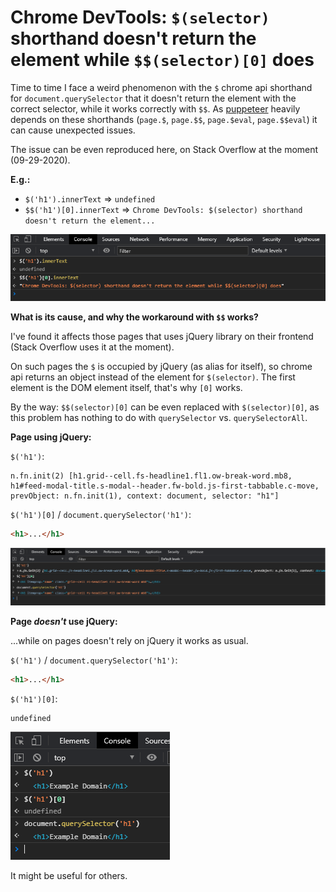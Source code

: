 # Chrome DevTools: `$(selector)` shorthand doesn't return the element while `$$(selector)[0]` does

Time to time I face a weird phenomenon with the `$` chrome api shorthand for `document.querySelector` that it doesn't return the element with the correct selector, while it works correctly with `$$`. As [puppeteer][1] heavily depends on these shorthands (`page.$`, `page.$$`, `page.$eval`, `page.$$eval`) it can cause unexpected issues.

The issue can be even reproduced here, on Stack Overflow at the moment (09-29-2020).

**E.g.:**

- `$('h1').innerText` => `undefined`
- `$$('h1')[0].innerText` => `Chrome DevTools: $(selector) shorthand doesn't return the element...`

![](/img/blog/devtools-dollar-shorthand-jquery-01.png)

**What is its cause, and why the workaround with `$$` works?**

[1]: https://github.com/puppeteer/puppeteer
[2]: https://i.stack.imgur.com/CWpUc.png

I've found it affects those pages that uses jQuery library on their frontend (Stack Overflow uses it at the moment).

On such pages the `$` is occupied by jQuery (as alias for itself), so chrome api returns an object instead of the element for `$(selector)`. The first element is the DOM element itself, that's why `[0]` works.

By the way: `$$(selector)[0]` can be even replaced with `$(selector)[0]`, as this problem has nothing to do with `querySelector` vs. `querySelectorAll`.

**Page using jQuery:**

`$('h1')`:

```markup
n.fn.init(2) [h1.grid--cell.fs-headline1.fl1.ow-break-word.mb8, h1#feed-modal-title.s-modal--header.fw-bold.js-first-tabbable.c-move, prevObject: n.fn.init(1), context: document, selector: "h1"]
```

`$('h1')[0]` / `document.querySelector('h1')`:

```html
<h1>...</h1>
```

![](/img/blog/devtools-dollar-shorthand-jquery-02.png)

**Page _doesn't_ use jQuery:**

...while on pages doesn't rely on jQuery it works as usual.

`$('h1')` / `document.querySelector('h1')`:

```html
<h1>...</h1>
```

`$('h1')[0]`:

```markup
undefined
```

![](/img/blog/devtools-dollar-shorthand-jquery-03.png)

It might be useful for others.

[3]: https://i.stack.imgur.com/jGdhu.png
[4]: https://i.stack.imgur.com/sGh2n.png

